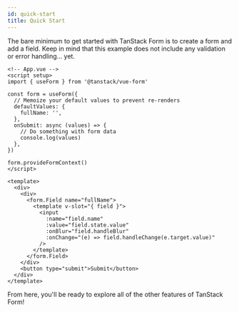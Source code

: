 ```yaml
---
id: quick-start
title: Quick Start
---
```


The bare minimum to get started with TanStack Form is to create a form and add a field. Keep in mind that this example does not include any validation or error handling... yet.

```vue
<!-- App.vue -->
<script setup>
import { useForm } from '@tanstack/vue-form'

const form = useForm({
  // Memoize your default values to prevent re-renders
  defaultValues: {
    fullName: '',
  },
  onSubmit: async (values) => {
    // Do something with form data
    console.log(values)
  },
})

form.provideFormContext()
</script>

<template>
  <div>
    <div>
      <form.Field name="fullName">
        <template v-slot="{ field }">
          <input
            :name="field.name"
            :value="field.state.value"
            :onBlur="field.handleBlur"
            :onChange="(e) => field.handleChange(e.target.value)"
          />
        </template>
      </form.Field>
    </div>
    <button type="submit">Submit</button>
  </div>
</template>
```

From here, you'll be ready to explore all of the other features of TanStack Form!
